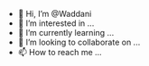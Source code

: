 - 👋 Hi, I’m @Waddani
- 👀 I’m interested in ...
- 🌱 I’m currently learning ...
- 💞️ I’m looking to collaborate on ...
- 📫 How to reach me ...

<!---
Waddani/Waddani is a ✨ special ✨ repository because its `README.md` (this file) appears on your GitHub profile.
You can click the Preview link to take a look at your changes.
--->
